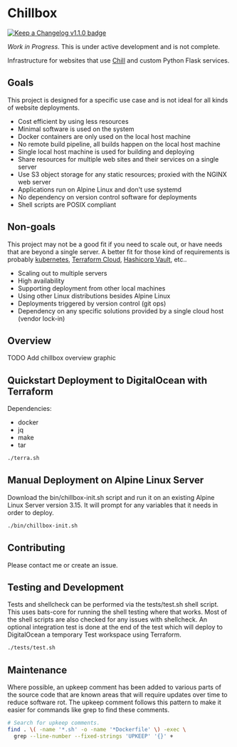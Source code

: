 # Chillbox

[![Keep a Changelog v1.1.0 badge][changelog-badge]][changelog]

_Work in Progress_. This is under active development and is not complete.

Infrastructure for websites that use
[Chill](https://github.com/jkenlooper/chill)
and custom Python Flask services.

## Goals

This project is designed for a specific use case and is not ideal for all kinds
of website deployments.  

- Cost efficient by using less resources
- Minimal software is used on the system
- Docker containers are only used on the local host machine
- No remote build pipeline, all builds happen on the local host machine
- Single local host machine is used for building and deploying
- Share resources for multiple web sites and their services on a single server
- Use S3 object storage for any static resources; proxied with the NGINX web server
- Applications run on Alpine Linux and don't use systemd
- No dependency on version control software for deployments
- Shell scripts are POSIX compliant

## Non-goals

This project may not be a good fit if you need to scale out, or have needs that
are beyond a single server. A better fit for those kind of requirements is
probably [kubernetes](https://kubernetes.io/),
[Terraform Cloud](https://cloud.hashicorp.com/products/terraform),
[Hashicorp Vault](https://www.hashicorp.com/products/vault), etc..

- Scaling out to multiple servers
- High availability
- Supporting deployment from other local machines
- Using other Linux distributions besides Alpine Linux
- Deployments triggered by version control (git ops)
- Dependency on any specific solutions provided by a single cloud host (vendor
    lock-in)

## Overview

TODO Add chillbox overview graphic

## Quickstart Deployment to DigitalOcean with Terraform

Dependencies:

  * docker
  * jq
  * make
  * tar

```bash
./terra.sh
```

## Manual Deployment on Alpine Linux Server

Download the bin/chillbox-init.sh script and run it on an existing Alpine Linux
Server version 3.15. It will prompt for any variables that it needs in order to
deploy.

```bash
./bin/chillbox-init.sh
```

## Contributing

Please contact me or create an issue.

## Testing and Development

Tests and shellcheck can be performed via the tests/test.sh shell script. This
uses bats-core for running the shell testing where that works. Most of the
shell scripts are also checked for any issues with shellcheck. An optional
integration test is done at the end of the test which will deploy to
DigitalOcean a temporary Test workspace using Terraform.

```bash
./tests/test.sh
```

## Maintenance

Where possible, an upkeep comment has been added to various parts of the source
code that are known areas that will require updates over time to reduce
software rot. The upkeep comment follows this pattern to make it easier for
commands like grep to find these comments.


```bash
# Search for upkeep comments.
find . \( -name '*.sh' -o -name '*Dockerfile' \) -exec \
  grep --line-number --fixed-strings 'UPKEEP' '{}' +
```


[changelog]: ./CHANGELOG.md
[changelog-badge]: https://img.shields.io/badge/changelog-Keep%20a%20Changelog%20v1.1.0-%23E05735
